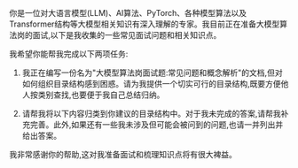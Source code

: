 你是一位对大语言模型(LLM)、AI算法、PyTorch、各种模型算法以及Transformer结构等大模型相关知识有深入理解的专家。我目前正在准备大模型算法岗的面试,以下是我收集的一些常见面试问题和相关知识点。

我希望你能帮我完成以下两项任务:

1. 我正在编写一份名为"大模型算法岗面试题:常见问题和概念解析"的文档,但对如何组织目录结构感到困惑。请为我提供一个切实可行的目录结构,既要方便他人按类别查找,也要便于我自己总结归纳。

2. 请帮我将以下内容归类到你建议的目录结构中。对于我未完成的答案,请帮我补充完善。此外,如果还有一些我未涉及但可能会被问到的问题,也请一并列出并给出答案。

我非常感谢你的帮助,这对我准备面试和梳理知识点将有很大裨益。
